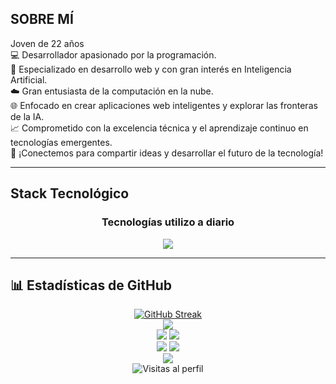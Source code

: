 ## SOBRE MÍ <br>
Joven de 22 años <br>
💻 Desarrollador apasionado por la programación. <br>
🚀 Especializado en desarrollo web y con gran interés en Inteligencia Artificial. <br>
☁️ Gran entusiasta de la computación en la nube. <br>
🌐 Enfocado en crear aplicaciones web inteligentes y explorar las fronteras de la IA. <br>
📈 Comprometido con la excelencia técnica y el aprendizaje continuo en tecnologías emergentes. <br>
🚀 ¡Conectemos para compartir ideas y desarrollar el futuro de la tecnología! <br>

<hr>

## Stack Tecnológico
<div align="center">
  <h3>Tecnologías utilizo a diario</h3>
  <p>
    <img src="https://skillicons.dev/icons?i=html,css,js,ts,vue,bootstrap,java,dotnet,cs,postgres,mysql,docker,aws,git,github,vscode"/>
  </p>
</div>

<hr>

## 📊 Estadísticas de GitHub

<div align="center">
  <a href="https://github.com/Franvilla03">
    <img src="https://github-readme-streak-stats.herokuapp.com/?user=Franvilla03&theme=tokyonight&hide_border=true&background=0D1117&stroke=6366F1" alt="GitHub Streak" />
  </a>
</div>

<div align="center">
  <img src="https://github-profile-summary-cards.vercel.app/api/cards/profile-details?username=Franvilla03&theme=github_dark" />
</div>

<div align="center">
  <img src="https://github-profile-summary-cards.vercel.app/api/cards/repos-per-language?username=Franvilla03&theme=github_dark" />
  <img src="https://github-profile-summary-cards.vercel.app/api/cards/most-commit-language?username=Franvilla03&theme=github_dark" />
</div>

<div align="center">
  <img src="https://github-profile-summary-cards.vercel.app/api/cards/stats?username=Franvilla03&theme=github_dark" />
  <img src="https://github-profile-summary-cards.vercel.app/api/cards/productive-time?username=Franvilla03&theme=github_dark&utcOffset=1" />
</div>

<div align="center">
  <a href="https://github.com/Franvilla03">
    <img src="https://github-profile-trophy.vercel.app/?username=Franvilla03&theme=tokyonight&no-frame=true&no-bg=true&margin-w=4&column=7" />
  </a>
</div>

<div align="center">
  <img src="https://komarev.com/ghpvc/?username=Franvilla03&label=Visitas%20al%20perfil&color=58a6ff&style=flat" alt="Visitas al perfil" />
</div>

